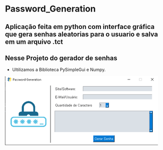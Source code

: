 # Password_Generation
## Aplicação feita em python com interface gráfica que gera senhas aleatorias para o usuario e salva em um arquivo .tct


## Nesse Projeto do gerador de senhas
- Ultilizamos a Biblioteca PySimpleGui e Numpy.



![img](https://github.com/CostaDayana/Password_Generation/blob/main/img/aplica%C3%A7%C3%A3o.png)
